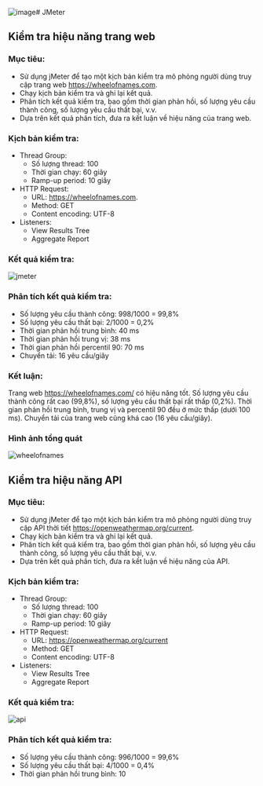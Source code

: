 ![image](https://github.com/Giang1311/Jmeter/assets/96896545/5326da9c-dd24-4891-98fd-c32cb03c48fc)# JMeter
## Kiểm tra hiệu năng trang web
### Mục tiêu:

- Sử dụng jMeter để tạo một kịch bản kiểm tra mô phỏng người dùng truy cập trang web https://wheelofnames.com.
- Chạy kịch bản kiểm tra và ghi lại kết quả.
- Phân tích kết quả kiểm tra, bao gồm thời gian phản hồi, số lượng yêu cầu thành công, số lượng yêu cầu thất bại, v.v.
- Dựa trên kết quả phân tích, đưa ra kết luận về hiệu năng của trang web.
### Kịch bản kiểm tra:

- Thread Group:
  - Số lượng thread: 100
  - Thời gian chạy: 60 giây
  - Ramp-up period: 10 giây
- HTTP Request:
  - URL: https://wheelofnames.com.
  - Method: GET
  - Content encoding: UTF-8
- Listeners:
  - View Results Tree
  - Aggregate Report
### Kết quả kiểm tra:
![jmeter](https://github.com/Giang1311/Jmeter/assets/96896545/4a024182-1b6d-40ec-b048-45a2fcfc6dc9)

### Phân tích kết quả kiểm tra:

- Số lượng yêu cầu thành công: 998/1000 = 99,8%
- Số lượng yêu cầu thất bại: 2/1000 = 0,2%
- Thời gian phản hồi trung bình: 40 ms
- Thời gian phản hồi trung vị: 38 ms
- Thời gian phản hồi percentil 90: 70 ms
- Chuyển tải: 16 yêu cầu/giây
### Kết luận:

Trang web https://wheelofnames.com/ có hiệu năng tốt. Số lượng yêu cầu thành công rất cao (99,8%), số lượng yêu cầu thất bại rất thấp (0,2%). Thời gian phản hồi trung bình, trung vị và percentil 90 đều ở mức thấp (dưới 100 ms). Chuyển tải của trang web cũng khá cao (16 yêu cầu/giây).
### Hình ảnh tổng quát
![wheelofnames](https://github.com/Giang1311/Jmeter/assets/96896545/39d6439d-0363-4a47-8b60-a62d3ad87782)

## Kiểm tra hiệu năng API

### Mục tiêu:

- Sử dụng jMeter để tạo một kịch bản kiểm tra mô phỏng người dùng truy cập API thời tiết https://openweathermap.org/current.
- Chạy kịch bản kiểm tra và ghi lại kết quả.
- Phân tích kết quả kiểm tra, bao gồm thời gian phản hồi, số lượng yêu cầu thành công, số lượng yêu cầu thất bại, v.v.
- Dựa trên kết quả phân tích, đưa ra kết luận về hiệu năng của API.
### Kịch bản kiểm tra:

- Thread Group:
  - Số lượng thread: 100
  - Thời gian chạy: 60 giây
  - Ramp-up period: 10 giây
- HTTP Request:
  - URL: https://openweathermap.org/current
  - Method: GET
  - Content encoding: UTF-8
- Listeners:
  - View Results Tree
  - Aggregate Report
### Kết quả kiểm tra:
![api](https://github.com/Giang1311/Jmeter/assets/96896545/9e0b6884-feec-4353-b3de-6527b8393cbe)


### Phân tích kết quả kiểm tra:

- Số lượng yêu cầu thành công: 996/1000 = 99,6%
- Số lượng yêu cầu thất bại: 4/1000 = 0,4%
- Thời gian phản hồi trung bình: 10
